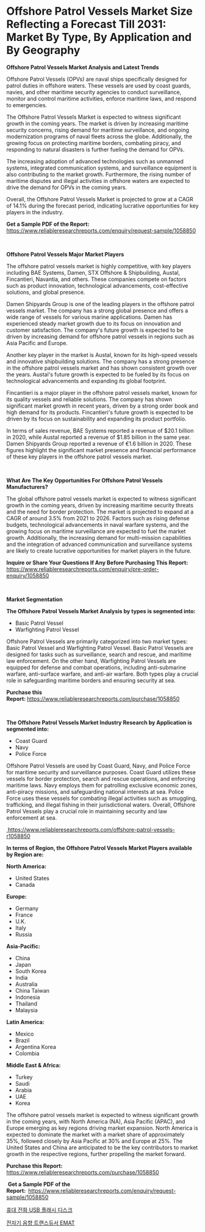 <p><h1>Offshore Patrol Vessels Market Size Reflecting a Forecast Till 2031: Market By Type, By Application and By Geography</h1></p><p><strong>Offshore Patrol Vessels Market Analysis and Latest Trends</strong></p>
<p><p>Offshore Patrol Vessels (OPVs) are naval ships specifically designed for patrol duties in offshore waters. These vessels are used by coast guards, navies, and other maritime security agencies to conduct surveillance, monitor and control maritime activities, enforce maritime laws, and respond to emergencies.</p><p>The Offshore Patrol Vessels Market is expected to witness significant growth in the coming years. The market is driven by increasing maritime security concerns, rising demand for maritime surveillance, and ongoing modernization programs of naval fleets across the globe. Additionally, the growing focus on protecting maritime borders, combating piracy, and responding to natural disasters is further fueling the demand for OPVs.</p><p>The increasing adoption of advanced technologies such as unmanned systems, integrated communication systems, and surveillance equipment is also contributing to the market growth. Furthermore, the rising number of maritime disputes and illegal activities in offshore waters are expected to drive the demand for OPVs in the coming years.</p><p>Overall, the Offshore Patrol Vessels Market is projected to grow at a CAGR of 14.1% during the forecast period, indicating lucrative opportunities for key players in the industry.</p></p>
<p><strong>Get a Sample PDF of the Report:&nbsp;</strong> <a href="https://www.reliableresearchreports.com/enquiry/request-sample/1058850">https://www.reliableresearchreports.com/enquiry/request-sample/1058850</a></p>
<p>&nbsp;</p>
<p><strong>Offshore Patrol Vessels Major Market Players</strong></p>
<p><p>The offshore patrol vessels market is highly competitive, with key players including BAE Systems, Damen, STX Offshore & Shipbuilding, Austal, Fincantieri, Navantia, and others. These companies compete on factors such as product innovation, technological advancements, cost-effective solutions, and global presence.</p><p>Damen Shipyards Group is one of the leading players in the offshore patrol vessels market. The company has a strong global presence and offers a wide range of vessels for various marine applications. Damen has experienced steady market growth due to its focus on innovation and customer satisfaction. The company's future growth is expected to be driven by increasing demand for offshore patrol vessels in regions such as Asia Pacific and Europe.</p><p>Another key player in the market is Austal, known for its high-speed vessels and innovative shipbuilding solutions. The company has a strong presence in the offshore patrol vessels market and has shown consistent growth over the years. Austal's future growth is expected to be fueled by its focus on technological advancements and expanding its global footprint.</p><p>Fincantieri is a major player in the offshore patrol vessels market, known for its quality vessels and reliable solutions. The company has shown significant market growth in recent years, driven by a strong order book and high demand for its products. Fincantieri's future growth is expected to be driven by its focus on sustainability and expanding its product portfolio.</p><p>In terms of sales revenue, BAE Systems reported a revenue of $20.1 billion in 2020, while Austal reported a revenue of $1.85 billion in the same year. Damen Shipyards Group reported a revenue of €1.6 billion in 2020. These figures highlight the significant market presence and financial performance of these key players in the offshore patrol vessels market.</p></p>
<p>&nbsp;</p>
<p><strong>What Are The Key Opportunities For Offshore Patrol Vessels Manufacturers?</strong></p>
<p><p>The global offshore patrol vessels market is expected to witness significant growth in the coming years, driven by increasing maritime security threats and the need for border protection. The market is projected to expand at a CAGR of around 3.5% from 2021 to 2026. Factors such as rising defense budgets, technological advancements in naval warfare systems, and the growing focus on maritime surveillance are expected to fuel the market growth. Additionally, the increasing demand for multi-mission capabilities and the integration of advanced communication and surveillance systems are likely to create lucrative opportunities for market players in the future.</p></p>
<p><strong>Inquire or Share Your Questions If Any Before Purchasing This Report:</strong> <a href="https://www.reliableresearchreports.com/enquiry/pre-order-enquiry/1058850">https://www.reliableresearchreports.com/enquiry/pre-order-enquiry/1058850</a></p>
<p>&nbsp;</p>
<p><strong>Market Segmentation</strong></p>
<p><strong>The Offshore Patrol Vessels Market Analysis by types is segmented into:</strong></p>
<p><ul><li>Basic Patrol Vessel</li><li>Warfighting Patrol Vessel</li></ul></p>
<p><p>Offshore Patrol Vessels are primarily categorized into two market types: Basic Patrol Vessel and Warfighting Patrol Vessel. Basic Patrol Vessels are designed for tasks such as surveillance, search and rescue, and maritime law enforcement. On the other hand, Warfighting Patrol Vessels are equipped for defense and combat operations, including anti-submarine warfare, anti-surface warfare, and anti-air warfare. Both types play a crucial role in safeguarding maritime borders and ensuring security at sea.</p></p>
<p><strong>Purchase this Report:&nbsp;</strong><a href="https://www.reliableresearchreports.com/purchase/1058850">https://www.reliableresearchreports.com/purchase/1058850</a></p>
<p>&nbsp;</p>
<p><strong>The Offshore Patrol Vessels Market Industry Research by Application is segmented into:</strong></p>
<p><ul><li>Coast Guard</li><li>Navy</li><li>Police Force</li></ul></p>
<p><p>Offshore Patrol Vessels are used by Coast Guard, Navy, and Police Force for maritime security and surveillance purposes. Coast Guard utilizes these vessels for border protection, search and rescue operations, and enforcing maritime laws. Navy employs them for patrolling exclusive economic zones, anti-piracy missions, and safeguarding national interests at sea. Police Force uses these vessels for combating illegal activities such as smuggling, trafficking, and illegal fishing in their jurisdictional waters. Overall, Offshore Patrol Vessels play a crucial role in maintaining security and law enforcement at sea.</p></p>
<p><a href="https://www.reliableresearchreports.com/offshore-patrol-vessels-r1058850">&nbsp;https://www.reliableresearchreports.com/offshore-patrol-vessels-r1058850</a></p>
<p><strong>In terms of Region, the Offshore Patrol Vessels Market Players available by Region are:</strong></p>
<p>
    <p> <strong> North America: </strong>
        <ul>
            <li>United States</li>
            <li>Canada</li>
        </ul>
        </p> 
    <p> <strong> Europe: </strong>
        <ul>
            <li>Germany</li>
            <li>France</li>
            <li>U.K.</li>
            <li>Italy</li>
            <li>Russia</li>
        </ul>
        </p> 
    <p> <strong> Asia-Pacific: </strong>
        <ul>
            <li>China</li>
            <li>Japan</li>
            <li>South Korea</li>
            <li>India</li>
            <li>Australia</li>
            <li>China Taiwan</li>
            <li>Indonesia</li>
            <li>Thailand</li>
            <li>Malaysia</li>
        </ul>
        </p> 
    <p> <strong> Latin America: </strong>
        <ul>
            <li>Mexico</li>
            <li>Brazil</li>
            <li>Argentina Korea</li>
            <li>Colombia</li>
        </ul>
        </p> 
    <p> <strong> Middle East & Africa: </strong>
        <ul>
            <li>Turkey</li>
            <li>Saudi</li>
            <li>Arabia</li>
            <li>UAE</li>
            <li>Korea</li>
        </ul>
    </p>
    </p>
<p><p>The offshore patrol vessels market is expected to witness significant growth in the coming years, with North America (NA), Asia Pacific (APAC), and Europe emerging as key regions driving market expansion. North America is expected to dominate the market with a market share of approximately 35%, followed closely by Asia Pacific at 30% and Europe at 25%. The United States and China are anticipated to be the key contributors to market growth in the respective regions, further propelling the market forward.</p></p>
<p><strong>Purchase this Report: </strong><a href="https://www.reliableresearchreports.com/purchase/1058850">https://www.reliableresearchreports.com/purchase/1058850</a></p>
<p>&nbsp;<strong>Get a Sample PDF of the Report:&nbsp;&nbsp;</strong><a href="https://www.reliableresearchreports.com/enquiry/request-sample/1058850">https://www.reliableresearchreports.com/enquiry/request-sample/1058850</a></p>
<p><strong></strong></p>
<p><p><a href="https://medium.com/@caseysheehand5/%ED%9C%B4%EB%8C%80-%EC%A0%84%ED%99%94-usb-%ED%94%8C%EB%9E%98%EC%8B%9C-%EB%94%94%EC%8A%A4%ED%81%AC-%EC%8B%9C%EC%9E%A5-%EA%B7%9C%EB%AA%A8-%EB%B0%8F-%EC%A0%90%EC%9C%A0%EC%9C%A8-%EB%B6%84%EC%84%9D-%EC%84%B1%EC%9E%A5-%ED%8A%B8%EB%A0%8C%EB%93%9C-%EB%B0%8F-%EC%98%88%EC%B8%A1-2024-2031-a8192da59516">휴대 전화 USB 플래시 디스크</a></p><p><a href="https://medium.com/@jaleelweissnat2022/%EA%B8%80%EB%A1%9C%EB%B2%8C-%EC%A0%84%EC%9E%90%EA%B8%B0%EC%9D%8C%ED%8C%8C-%EB%B3%80%ED%99%98%EA%B8%B0-emat-%EC%8B%9C%EC%9E%A5-%EB%B6%80%EB%AC%B8-%EC%A2%85%EB%A5%98-%EC%9D%91%EC%9A%A9-%EC%8B%9C%EC%9E%A5-%EC%B0%B8%EC%97%AC%EC%9E%90-%EC%A0%84%EB%9E%B5-%EC%A7%80%EC%97%AD%EB%B3%84-%EC%84%B1%EC%9E%A5-%EB%8F%99%ED%96%A5-%EB%B0%8F-%EB%AF%B8%EB%9E%98-%EC%A0%84%EB%A7%9D-2024-2031-31795c886343">전자기 음향 트랜스듀서 EMAT</a></p></p>